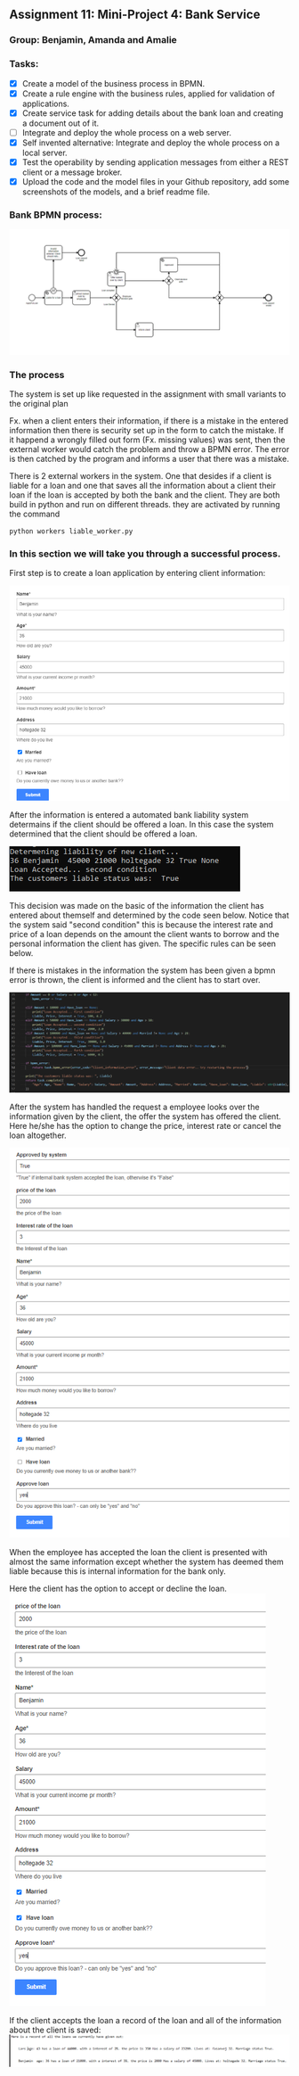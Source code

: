 ## Assignment 11: Mini-Project 4: Bank Service
### Group: Benjamin, Amanda and Amalie

### Tasks:
- [x] Create a model of the business process in BPMN.
- [x] Create a rule engine with the business rules, applied for validation of applications.
- [x] Create service task for adding details about the bank loan and creating a document out of it.
- [ ] Integrate and deploy the whole process on a web server.
- [x] Self invented alternative: Integrate and deploy the whole process on a local server.
- [x] Test the operability by sending application messages from either a REST client or a message broker.
- [x] Upload the code and the model files in your Github repository, add some screenshots of the models, and a brief readme file.

### Bank BPMN process:
![](https://github.com/kongshaug/Comunda_bank/blob/main/documentation_screenshots/model.PNG)

### The process
The system is set up like requested in the assignment with small variants to the original plan 

Fx. when a client enters their information, if there is a mistake in the entered information then there is security set up in the form to catch the mistake. If it happend a wrongly filled out form (Fx. missing values) was sent, then the external worker would catch the problem and throw a BPMN error. The error is then catched by the program and informs a user that there was a mistake. 

There is 2 external workers in the system. One that desides if a client is liable for a loan and one that saves all the information about a client their loan if the loan is accepted by both the bank and the client. They are both build in python and run on different threads. they are activated by running the command 

```
python workers liable_worker.py
```

### In this section we will take you through a successful process. 

First step is to create a loan application by entering client information:

![](https://github.com/kongshaug/Comunda_bank/blob/main/documentation_screenshots/step_1.PNG)

After the information is entered a automated bank liability system determains if the client should be offered a loan.
In this case the system determined that the client should be offered a loan.

![](https://github.com/kongshaug/Comunda_bank/blob/main/documentation_screenshots/step_2.PNG)

This decision was made on the basic of the information the client has entered about themself and determined by the code seen below.
Notice that the system said "second condition" this is because the interest rate and price of a loan depends on the amount the client wants to borrow and the personal information the client has given. The specific rules can be seen below.

If there is mistakes in the information the system has been given a bpmn error is thrown, the client is informed and the client has to start over.

![](https://github.com/kongshaug/Comunda_bank/blob/main/documentation_screenshots/step_3.PNG)

After the system has handled the request a employee looks over the information given by the client, the offer the system has offered the client. Here he/she has the option to change the price, interest rate or cancel the loan altogether. 

![](https://github.com/kongshaug/Comunda_bank/blob/main/documentation_screenshots/step_4.PNG)

When the employee has accepted the loan the client is presented with almost the same information except whether the system has deemed them liable because this is internal information for the bank only.

Here the client has the option to accept or decline the loan.
![](https://github.com/kongshaug/Comunda_bank/blob/main/documentation_screenshots/step_5.PNG)

If the client accepts the loan a record of the loan and all of the information about the client is saved:
![](https://github.com/kongshaug/Comunda_bank/blob/main/documentation_screenshots/step_6.PNG)


